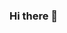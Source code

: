 ### Hi there 👋

<!--
**dz080/dz080** is a ✨ _special_ ✨ repository because its `README.md` (this file) appears on your GitHub profile.

Here are some ideas to get you started:

- 🔭 I’m currently working on obtaining my Master's degree in Statistical Practice at BU
- 🌱 I’m currently learning about statistical concepts, including coding, conceptual knowledge, model selection, deep learning, and more
- 👯 I’m looking to collaborate on the partner project 
- 🤔 I’m looking for help with everything
- 💬 Ask me about fuud
-->
